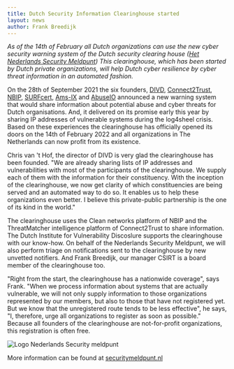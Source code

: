 ```yaml
---
title: Dutch Security Information Clearinghouse started
layout: news
author: Frank Breedijk
---
```

*As of the 14th of February all Dutch organizations can use the new cyber security warning system of the Dutch security clearing house ([Het Nederlands Security Meldpunt](https://www.securitymeld)) This clearinghouse, which has been started by Dutch private organizations, will help Dutch cyber resilience by cyber threat information in an automated fashion.*

On the 28th of September 2021 the six founders, [DIVD](https://divd.nl), [Connect2Trust](https://connect2trust.nl), [NBIP](https://nbip.nl), [SURFcert](https://surf.nl/surfcert-247-ondersteuning-bij-beveiligingsincidenten), [Ams-IX](https://ams-ix.net) and [AbuseIO](https://abuse.io) announced a new warning system that would share information about potential abuse and cyber threats for Dutch organisations. And, it delivered on its promise early this year by sharing IP addresses of vulnerable systems during the log4sheel crisis. Based on these experiences the clearinghouse has officially opened its doors on the 14th of February 2022 and all organizations in The Netherlands can now profit from its existence.

Chris van 't Hof, the director of DIVD is very glad the clearinghouse has been founded. "We are already sharing lists of IP addresses and vulnerabilities with most of the participants of the clearinghouse. We supply each of them with the information for their constituency. With the inception of the clearinghouse, we now get clarity of which constituencies are being served and an automated way to do so. It enables us to help these organizations even better. I believe this private-public partnership is the one of its kind in the world."

The clearinghouse uses the Clean networks platform of NBIP and the ThreatMatcher intelligence platform of Connect2Trust to share information. The Dutch Institute for Vulnerability Discoslure supports the clearinghouse with our know-how. On behalf of the Nederlands Security Meldpunt, we will also perform triage on notifications sent to the clearinghouse by new unvetted notifiers. And Frank Breedijk, our manager CSIRT is a board member of the clearinghouse too. 

"Right from the start, the clearinghouse has a nationwide coverage", says Frank. "When we process information about systems that are actually vulnerable, we will not only supply information to those organizations represented by our members, but also to those that have not registered yet. But we know that the unregistered route tends to be less effective", he says, "I, therefore, urge all organizations to register as soon as possible." Because all founders of the clearinghouse are not-for-profit organizations, this registration is often free.

![Logo Nederlands Security meldpunt](/images/news/meldpunt_logo.svg)

More information can be found at [securitymeldpunt.nl](https://www.securitymeldpunt.nl)
